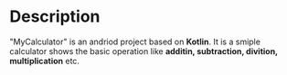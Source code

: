 # Description
"MyCalculator" is an andriod project based on __Kotlin__. 
It is a smiple calculator shows the basic operation like __additin, subtraction, divition, multiplication__ etc.

